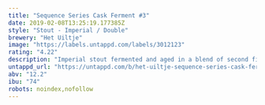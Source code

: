 ```yaml
---
title: "Sequence Series Cask Ferment #3"
date: 2019-02-08T13:25:19.177385Z
style: "Stout - Imperial / Double"
brewery: "Het Uiltje"
image: "https://labels.untappd.com/labels/3012123"
rating: "4.22"
description: "Imperial stout fermented and aged in a blend of second fill scottish speyside whisky casks. Subtle wood and whisky character. Aged with vanilla, coffee beans and maple syrup."
untappd_url: "https://untappd.com/b/het-uiltje-sequence-series-cask-ferment-3/3012123"
abv: "12.2"
ibu: "74"
robots: noindex,nofollow
---
```

